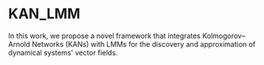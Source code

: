 # KAN_LMM
In this work, we propose a novel framework that integrates Kolmogorov–Arnold Networks (KANs) with LMMs for the discovery and approximation of dynamical systems' vector fields. 
